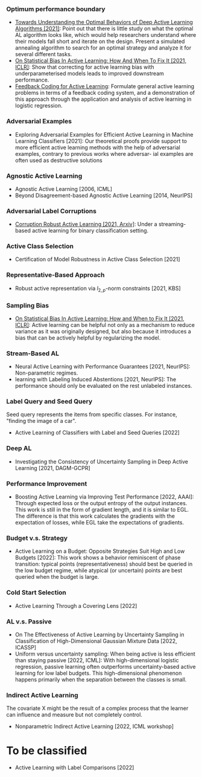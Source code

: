 ### Optimum performance boundary
- [Towards Understanding the Optimal Behaviors of Deep Active Learning Algorithms [2021]](https://arxiv.org/pdf/2101.00977.pdf):
  Point out that there is little study on what the optimal AL algorithm looks like, which would help researchers understand where their models fall short and iterate on the design.
  Present a simulated annealing algorithm to search for an optimal strategy and analyze it for several different tasks.
- [On Statistical Bias In Active Learning: How And When To Fix It [2021, ICLR]](https://arxiv.org/pdf/2101.11665.pdf): 
  Show that correcting for active learning bias with underparameterised models leads to improved downstream performance.
- [Feedback Coding for Active Learning](https://arxiv.org/pdf/2103.00654.pdf): Formulate general active learning problems in terms of a feedback coding system, and a demonstration of this approach through the application and analysis of active learning in logistic regression.

### Adversarial Examples

- Exploring Adversarial Examples for Efficient Active Learning in Machine Learning Classifiers [2021]: Our theoretical proofs provide support to more efficient active learning methods with the help of adversarial examples, contrary to previous works where adversar- ial examples are often used as destructive solutions

### Agnostic Active Learning
- Agnostic Active Learning [2006, ICML]
- Beyond Disagreement-based Agnostic Active Learning [2014, NeurIPS]

### Adversarial Label Corruptions

- [Corruption Robust Active Learning [2021, Arxiv]](https://arxiv.org/pdf/2106.11220.pdf): 
  Under a streaming-based active learning for binary classification setting.

### Active Class Selection

- Certification of Model Robustness in Active Class Selection [2021]

### Representative-Based Approach

- Robust active representation via $l_{2,p}$-norm constraints [2021, KBS]

### Sampling Bias

- [On Statistical Bias In Active Learning: How and When to Fix It [2021, ICLR]](https://openreview.net/pdf?id=JiYq3eqTKY):
  Active learning can be helpful not only as a mechanism to reduce variance as it was originally designed, but also because it introduces a bias that can be actively helpful by regularizing the model.

### Stream-Based AL

- Neural Active Learning with Performance Guarantees [2021, NeurIPS]:
  Non-parametric regimes.
- learning with Labeling Induced Abstentions [2021, NeurIPS]:
  The performance should only be evaluated on the rest unlabeled instances.

### Label Query and Seed Query

Seed query represents the items from specific classes.
For instance, "finding the image of a car".

- Active Learning of Classifiers with Label and Seed Queries [2022]

### Deep AL 

- Investigating the Consistency of Uncertainty Sampling in Deep Active Learning [2021, DAGM-GCPR]

### Performance Improvement

- Boosting Active Learning via Improving Test Performance [2022, AAAI]: 
  Through expected loss or the output entropy of the output instances.
  This work is still in the form of gradient length, and it is similar to EGL.
  The difference is that this work calculates the gradients with the expectation of losses, while EGL take the expectations of gradients.

### Budget v.s. Strategy

- Active Learning on a Budget: Opposite Strategies Suit High and Low Budgets [2022]:
  This work shows a behavior reminiscent of phase transition: typical points (representativeness) should best be queried in the low budget regime, while atypical (or uncertain) points are best queried when the budget is large.

### Cold Start Selection

- Active Learning Through a Covering Lens [2022]

### AL v.s. Passive

- On The Effectiveness of Active Learning by Uncertainty Sampling in Classification of High-Dimensional Gaussian Mixture Data [2022, ICASSP]
- Uniform versus uncertainty sampling: When being active is less efficient than staying passive [2022, ICML]: 
  With high-dimensional logistic regression, passive learning often outperforms uncertainty-based active learning for low label budgets.
  This high-dimensional phenomenon happens primarily when the separation between the classes is small.

### Indirect Active Learning
The covariate X might be the result of a complex process that the learner can influence and measure but not completely control.

- Nonparametric Indirect Active Learning [2022, ICML workshop]

# To be classified

- Active Learning with Label Comparisons [2022]